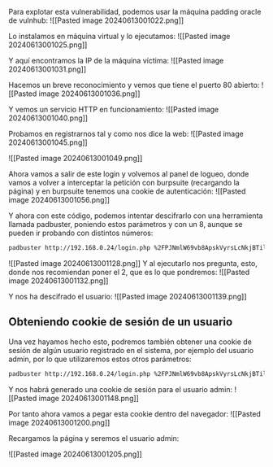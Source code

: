 Para explotar esta vulnerabilidad, podemos usar la máquina padding oracle de vulnhub:
![[Pasted image 20240613001022.png]]

Lo instalamos en máquina virtual y lo ejecutamos:
![[Pasted image 20240613001025.png]]

Y aquí encontramos la IP de la máquina víctima:
![[Pasted image 20240613001031.png]]

Hacemos un breve reconocimiento y vemos que tiene el puerto 80 abierto:
![[Pasted image 20240613001036.png]]

Y vemos un servicio HTTP en funcionamiento:
![[Pasted image 20240613001040.png]]

Probamos en registrarnos tal y como nos dice la web:
![[Pasted image 20240613001045.png]]

![[Pasted image 20240613001049.png]]

Ahora vamos a salir de este login y volvemos al panel de logueo, donde vamos a volver a interceptar la petición con burpsuite (recargando la página) y en burpsuite tenemos una cookie de autenticación:
![[Pasted image 20240613001056.png]]

Y ahora con este código, podemos intentar descifrarlo con una herramienta llamada padbuster, poniendo estos parámetros y con un 8, aunque se pueden ir probando con distintos números:
```bash
padbuster http://192.168.0.24/login.php %2FPJNmlW69vb8ApskVyrsLcNkjBTilTNm 8 --cookies auth=%2FPJNmlW69vb8ApskVyrsLcNkjBTilTNm -encoding 0
```

![[Pasted image 20240613001128.png]]
Y al ejecutarlo nos pregunta, esto, donde nos recomiendan poner el 2, que es lo que pondremos:
![[Pasted image 20240613001132.png]]

Y nos ha descifrado el usuario:
![[Pasted image 20240613001139.png]]

## Obteniendo cookie de sesión de un usuario
Una vez hayamos hecho esto, podremos también obtener una cookie de sesión de algún usuario registrado en el sistema, por ejemplo del usuario admin, por lo que utilizaremos estos otros parámetros:
```bash
padbuster http://192.168.0.24/login.php %2FPJNmlW69vb8ApskVyrsLcNkjBTilTNm 8 --cookies auth=%2FPJNmlW69vb8ApskVyrsLcNkjBTilTNm -encoding 0 -plaintext 'user=admin'
```

Y nos habrá generado una cookie de sesión para el usuario admin:
![[Pasted image 20240613001148.png]]

Por tanto ahora vamos a pegar esta cookie dentro del navegador:
![[Pasted image 20240613001200.png]]

Recargamos la página y seremos el usuario admin:

![[Pasted image 20240613001205.png]]
